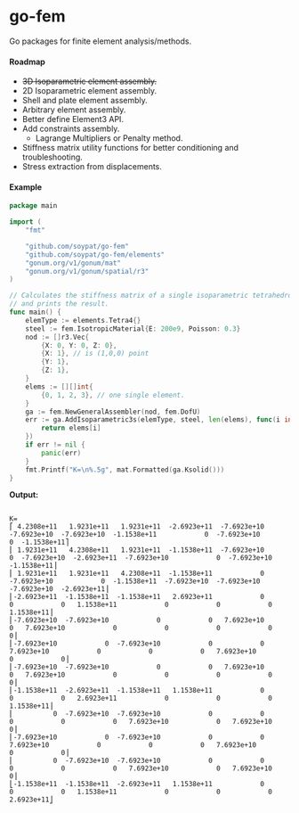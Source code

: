 # go-fem
Go packages for finite element analysis/methods.

#### Roadmap
* ~~3D Isoparametric element assembly.~~
* 2D Isoparametric element assembly.
* Shell and plate element assembly.
* Arbitrary element assembly.
* Better define Element3 API.
* Add constraints assembly.
  - Lagrange Multipliers or Penalty method.
* Stiffness matrix utility functions for better conditioning and troubleshooting.
* Stress extraction from displacements.

#### Example
```go
package main

import (
	"fmt"

	"github.com/soypat/go-fem"
	"github.com/soypat/go-fem/elements"
	"gonum.org/v1/gonum/mat"
	"gonum.org/v1/gonum/spatial/r3"
)

// Calculates the stiffness matrix of a single isoparametric tetrahedron element.
// and prints the result.
func main() {
	elemType := elements.Tetra4{}
	steel := fem.IsotropicMaterial{E: 200e9, Poisson: 0.3}
	nod := []r3.Vec{
		{X: 0, Y: 0, Z: 0},
		{X: 1}, // is (1,0,0) point
		{Y: 1},
		{Z: 1},
	}
	elems := [][]int{
		{0, 1, 2, 3}, // one single element.
	}
	ga := fem.NewGeneralAssembler(nod, fem.DofU)
	err := ga.AddIsoparametric3s(elemType, steel, len(elems), func(i int) []int {
		return elems[i]
	})
	if err != nil {
		panic(err)
	}
	fmt.Printf("K=\n%.5g", mat.Formatted(ga.Ksolid()))
}
```

**Output:**
```

K=
⎡ 4.2308e+11   1.9231e+11   1.9231e+11  -2.6923e+11  -7.6923e+10  -7.6923e+10  -7.6923e+10  -1.1538e+11            0  -7.6923e+10            0  -1.1538e+11⎤
⎢ 1.9231e+11   4.2308e+11   1.9231e+11  -1.1538e+11  -7.6923e+10            0  -7.6923e+10  -2.6923e+11  -7.6923e+10            0  -7.6923e+10  -1.1538e+11⎥
⎢ 1.9231e+11   1.9231e+11   4.2308e+11  -1.1538e+11            0  -7.6923e+10            0  -1.1538e+11  -7.6923e+10  -7.6923e+10  -7.6923e+10  -2.6923e+11⎥
⎢-2.6923e+11  -1.1538e+11  -1.1538e+11   2.6923e+11            0            0            0   1.1538e+11            0            0            0   1.1538e+11⎥
⎢-7.6923e+10  -7.6923e+10            0            0   7.6923e+10            0   7.6923e+10            0            0            0            0            0⎥
⎢-7.6923e+10            0  -7.6923e+10            0            0   7.6923e+10            0            0            0   7.6923e+10            0            0⎥
⎢-7.6923e+10  -7.6923e+10            0            0   7.6923e+10            0   7.6923e+10            0            0            0            0            0⎥
⎢-1.1538e+11  -2.6923e+11  -1.1538e+11   1.1538e+11            0            0            0   2.6923e+11            0            0            0   1.1538e+11⎥
⎢          0  -7.6923e+10  -7.6923e+10            0            0            0            0            0   7.6923e+10            0   7.6923e+10            0⎥
⎢-7.6923e+10            0  -7.6923e+10            0            0   7.6923e+10            0            0            0   7.6923e+10            0            0⎥
⎢          0  -7.6923e+10  -7.6923e+10            0            0            0            0            0   7.6923e+10            0   7.6923e+10            0⎥
⎣-1.1538e+11  -1.1538e+11  -2.6923e+11   1.1538e+11            0            0            0   1.1538e+11            0            0            0   2.6923e+11⎦
```